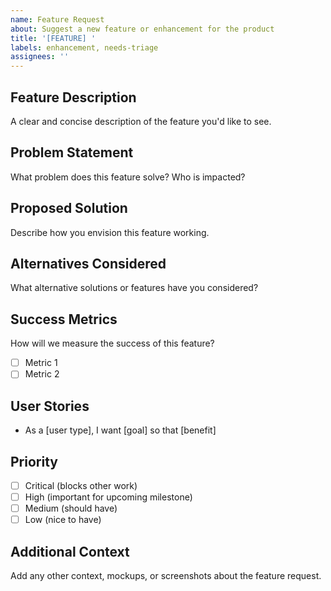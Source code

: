 ```yaml
---
name: Feature Request
about: Suggest a new feature or enhancement for the product
title: '[FEATURE] '
labels: enhancement, needs-triage
assignees: ''
---
```


## Feature Description
A clear and concise description of the feature you'd like to see.

## Problem Statement
What problem does this feature solve? Who is impacted?

## Proposed Solution
Describe how you envision this feature working.

## Alternatives Considered
What alternative solutions or features have you considered?

## Success Metrics
How will we measure the success of this feature?
- [ ] Metric 1
- [ ] Metric 2

## User Stories
- As a [user type], I want [goal] so that [benefit]

## Priority
- [ ] Critical (blocks other work)
- [ ] High (important for upcoming milestone)
- [ ] Medium (should have)
- [ ] Low (nice to have)

## Additional Context
Add any other context, mockups, or screenshots about the feature request.
